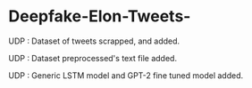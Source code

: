# Deepfake-Elon-Tweets-
UDP : Dataset of tweets scrapped, and added. 

UDP : Dataset preprocessed's text file added. 

UDP : Generic LSTM model and GPT-2 fine tuned model added. 

